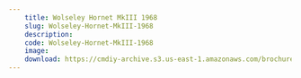 ```yaml
---
    title: Wolseley Hornet MkIII 1968
    slug: Wolseley-Hornet-MkIII-1968
    description:
    code: Wolseley-Hornet-MkIII-1968
    image:
    download: https://cmdiy-archive.s3.us-east-1.amazonaws.com/brochures/documents/Wolseley+Hornet+MkIII+1968.pdf
---
```

<!-- Content of the page -->

##
        